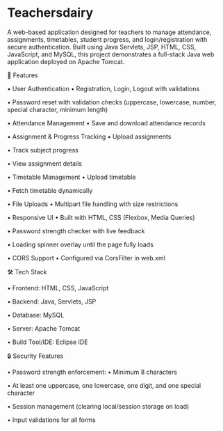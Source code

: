 # Teachersdairy

A web-based application designed for teachers to manage attendance, assignments, timetables, student progress, and login/registration with secure authentication.
Built using Java Servlets, JSP, HTML, CSS, JavaScript, and MySQL, this project demonstrates a full-stack Java web application deployed on Apache Tomcat.

🚀 Features

 • User Authentication
   • Registration, Login, Logout with validations
  
   • Password reset with validation checks (uppercase, lowercase, number, special character, minimum length)

 • Attendance Management
   • Save and download attendance records

 • Assignment & Progress Tracking
   • Upload assignments
   
   • Track subject progress
   
   • View assignment details

 • Timetable Management
   • Upload timetable
   
   • Fetch timetable dynamically

 • File Uploads
   • Multipart file handling with size restrictions

• Responsive UI
   • Built with HTML, CSS (Flexbox, Media Queries)
   
   • Password strength checker with live feedback
   
   • Loading spinner overlay until the page fully loads

 • CORS Support
   • Configured via CorsFilter in web.xml


🛠️ Tech Stack

• Frontend: HTML, CSS, JavaScript

• Backend: Java, Servlets, JSP

• Database: MySQL

• Server: Apache Tomcat

• Build Tool/IDE: Eclipse IDE


🔒 Security Features

• Password strength enforcement:
  • Minimum 8 characters
  
  • At least one uppercase, one lowercase, one digit, and one special character
  
• Session management (clearing local/session storage on load)

• Input validations for all forms
